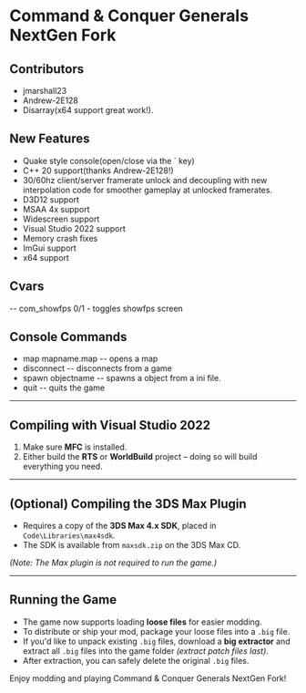 # Command & Conquer Generals NextGen Fork

## Contributors
- jmarshall23
- Andrew-2E128
- Disarray(x64 support great work!).

## New Features
- Quake style console(open/close via the ` key)
- C++ 20 support(thanks Andrew-2E128!)
- 30/60hz client/server framerate unlock and decoupling with new interpolation code for smoother gameplay at unlocked framerates. 
- D3D12 support
- MSAA 4x support
- Widescreen support
- Visual Studio 2022 support
- Memory crash fixes
- ImGui support
- x64 support

## Cvars
-- com_showfps 0/1 - toggles showfps screen

## Console Commands
- map mapname.map -- opens a map 
- disconnect -- disconnects from a game
- spawn objectname -- spawns a object from a ini file. 
- quit -- quits the game

---

## Compiling with Visual Studio 2022
1. Make sure **MFC** is installed.
2. Either build the **RTS** or **WorldBuild** project – doing so will build everything you need.

---

## (Optional) Compiling the 3DS Max Plugin
- Requires a copy of the **3DS Max 4.x SDK**, placed in `Code\Libraries\max4sdk`.
- The SDK is available from `maxsdk.zip` on the 3DS Max CD.

*(Note: The Max plugin is not required to run the game.)*

---

## Running the Game
- The game now supports loading **loose files** for easier modding.
- To distribute or ship your mod, package your loose files into a `.big` file.
- If you'd like to unpack existing `.big` files, download a **big extractor** and extract all `.big` files into the game folder *(extract patch files last)*.
- After extraction, you can safely delete the original `.big` files.

Enjoy modding and playing Command & Conquer Generals NextGen Fork!
